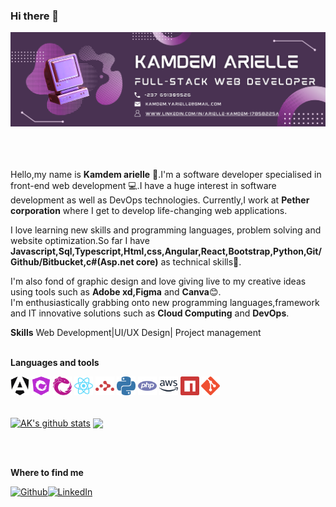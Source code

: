 ### Hi there 👋

<picture>
 <source media="(prefers-color-scheme: dark)" srcset="https://github.com/kamdem-arielle/kamdem-arielle/blob/d391d6776056607eee16678a99664a71b21dbec1/Purple%20Geometric%20Technology%20LinkedIn%20Banner.png?raw=true">
 <source media="(prefers-color-scheme: light)" srcset="https://github.com/kamdem-arielle/kamdem-arielle/blob/d391d6776056607eee16678a99664a71b21dbec1/Purple%20Geometric%20Technology%20LinkedIn%20Banner.png?raw=true">
 <img alt="YOUR-ALT-TEXT" src="https://github.com/kamdem-arielle/kamdem-arielle/blob/d391d6776056607eee16678a99664a71b21dbec1/Purple%20Geometric%20Technology%20LinkedIn%20Banner.png?raw=true">
</picture>

<br /><br /><br />
Hello,my name is **Kamdem arielle** 👩.I'm a software developer specialised in front-end web development 💻.I have a huge interest in software development as well as DevOps technologies.
Currently,I work at **Pether corporation** where I get to develop life-changing web applications.
<br />

I love learning new skills and programming languages, problem solving and website optimization.So far I have **Javascript,Sql,Typescript,Html,css,Angular,React,Bootstrap,Python,Git/Github/Bitbucket,c#(Asp.net core)** as technical skills💪.
<br />

I'm also fond of graphic design and love giving live to my creative ideas using tools such as **Adobe xd,Figma** and **Canva**😊.
<br />
I'm enthusiastically grabbing onto new programming languages,framework and IT innovative solutions such as **Cloud Computing** and **DevOps**.

**Skills**
Web Development|UI/UX Design| Project management
<br /><br />

**Languages and tools**

<code><img height="30" alt="javascript" src="/angular-color.svg"></code>
<code><img height="30" alt="typescript" src="/ngrx-color.svg"></code>
<code><img height="30" alt="react" src="/reactivex-color.svg"></code>
<code><img height="30" alt="graphql" src="/react-color.svg"></code>
<code><img height="30" alt="javascript" src="/reactrouter-color.svg"></code>
<code><img height="30" alt="typescript" src="/python-color.svg"></code>
<code><img height="30" alt="react" src="/php-color.svg"></code>
<code><img height="30" alt="graphql" src="/amazonaws-color.svg"></code>
<code><img height="30" alt="react" src="/npm-color.svg"></code>
<code><img height="30" alt="graphql" src="/git-color.svg"></code>
<br /><br />

 <a href="https://github.com/kamdem-arielle/github-readme-stats"><img align="center" src="https://github-readme-stats.vercel.app/api?username=kamdem-arielle&show_icons=true&include_all_commits=true&theme=synthwave&hide_border=true" alt="AK's github stats" /></a>  <a href="https://github.com/kamdem-arielle/github-readme-stats"><img align="center" src="https://github-readme-stats.vercel.app/api/top-langs/?username=kamdem-arielle&layout=compact&theme=synthwave&hide_border=true" /></a> 

<br /><br />

**Where to find me**

<p><a href="https://github.com/kamdem-arielle" target="_blank"><img alt="Github" src="https://img.shields.io/badge/GitHub-%2312100E.svg?&style=for-the-badge&logo=Github&logoColor=white" /></a><a href="www.linkedin.com/in/arielle-kamdem-17858225a" target="_blank"><img alt="LinkedIn" src="https://img.shields.io/badge/linkedin-%230077B5.svg?&style=for-the-badge&logo=linkedin&logoColor=white" /></a>
</p>





